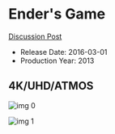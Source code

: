 # Ender's Game

[Discussion Post](https://www.avsforum.com/threads/bass-eq-for-filtered-movies.2995212/post-56916336)

* Release Date: 2016-03-01
* Production Year: 2013

## 4K/UHD/ATMOS

![img 0](https://i.imgur.com/NpsiS9O.jpg)

![img 1](https://i.imgur.com/3iXBQKY.png)

